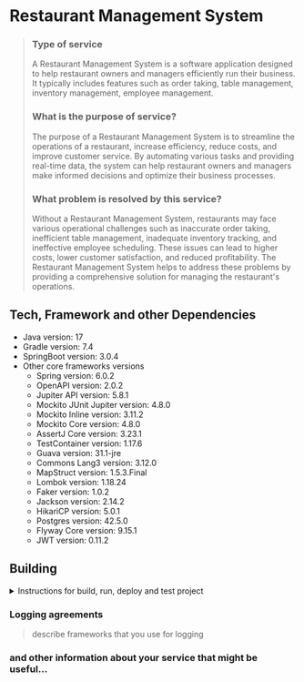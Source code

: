 # Restaurant Management System
>### Type of service
>A Restaurant Management System is a software application designed to help restaurant owners and managers efficiently run their business. It typically includes features such as order taking, table management, inventory management, employee management.
>
>### What is the purpose of service?
>The purpose of a Restaurant Management System is to streamline the operations of a restaurant, increase efficiency, reduce costs, and improve customer service. By automating various tasks and providing real-time data, the system can help restaurant owners and managers make informed decisions and optimize their business processes.
>
>### What problem is resolved by this service?
>Without a Restaurant Management System, restaurants may face various operational challenges such as inaccurate order taking, inefficient table management, inadequate inventory tracking, and ineffective employee scheduling. These issues can lead to higher costs, lower customer satisfaction, and reduced profitability. The Restaurant Management System helps to address these problems by providing a comprehensive solution for managing the restaurant's operations.



## Tech, Framework and other Dependencies

* Java version: 17
* Gradle version: 7.4
* SpringBoot version: 3.0.4
* Other core frameworks versions
  * Spring version: 6.0.2
  * OpenAPI version: 2.0.2
  * Jupiter API version: 5.8.1
  * Mockito JUnit Jupiter version: 4.8.0
  * Mockito Inline version: 3.11.2
  * Mockito Core version: 4.8.0
  * AssertJ Core version: 3.23.1
  * TestContainer version: 1.17.6
  * Guava version: 31.1-jre
  * Commons Lang3 version: 3.12.0
  * MapStruct version: 1.5.3.Final
  * Lombok version: 1.18.24
  * Faker version: 1.0.2
  * Jackson version: 2.14.2
  * HikariCP version: 5.0.1
  * Postgres version: 42.5.0
  * Flyway Core version: 9.15.1
  * JWT version: 0.11.2
  
  
## Building

<p>
<details>
<summary>Instructions for build, run, deploy and test project</summary>


build the project
```shell
./gradlew build
```

run the project
```shell
./gradlew :yourApplication:application:bootRun
```

run tests.
```shell
./gradlew test
```

</details>
<p>


### Logging agreements
> describe frameworks that you use for logging

### and other information about your service that might be useful...